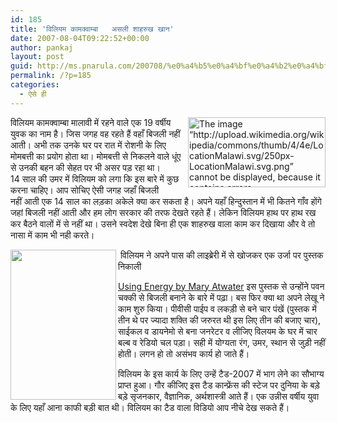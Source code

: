 ```yaml
---
id: 185
title: 'विलियम कामक्वाम्बा   असली शाहरुख खान'
date: 2007-08-04T09:22:52+00:00
author: pankaj
layout: post
guid: http://ms.pnarula.com/200708/%e0%a4%b5%e0%a4%bf%e0%a4%b2%e0%a4%bf%e0%a4%af%e0%a4%ae-%e0%a4%95%e0%a4%be%e0%a4%ae%e0%a4%95%e0%a5%8d%e0%a4%b5%e0%a4%be%e0%a4%ae%e0%a5%8d%e0%a4%ac%e0%a4%be-%e0%a4%85%e0%a4%b8%e0%a4%b2%e0%a5%80/
permalink: /?p=185
categories:
  - ऐसे ही
---
```

<img height="112" alt="The image &ldquo;http://upload.wikimedia.org/wikipedia/commons/thumb/4/4e/LocationMalawi.svg/250px-LocationMalawi.svg.png&rdquo; cannot be displayed, because it contains errors." src="http://upload.wikimedia.org/wikipedia/commons/thumb/4/4e/LocationMalawi.svg/250px-LocationMalawi.svg.png" width="220" align="right" />विलियम कामक्वाम्बा मालावी में रहने वाले एक 19 वर्षीय युवक का नाम है। जिस जगह वह रहते हैं वहाँ बिजली नहीं आती।&nbsp;अभी तक उनके घर पर रात में रोशनी के लिए मोमबत्ती का प्रयोग होता था। मोमबत्ती से निकलने वाले धूंए से उनकी बहन की सेहत पर भी असर पड़ रहा था। 14&nbsp;साल की उमर में विलियम को लगा कि इस बारे में कुछ करना चाहिए। आप सोचिए ऐसी जगह&nbsp;जहाँ बिजली नहीं&nbsp;आती एक 14 साल का लड़का&nbsp;अकेले&nbsp;क्या कर सकता है। अपने यहाँ&nbsp;हिन्दुस्तान में भी&nbsp;कितने&nbsp;गाँव होंगे जहां बिजली नहीं आती और हम लोग सरकार की तरफ देखते रहते हैं। लेकिन विलियम हाथ पर हाथ रख कर बैठने वालों में से नहीं था। उसने स्वदेश देखे बिना ही एक शाहरुख वाला काम कर दिखाया और वे तो नासा में काम भी नही करते।

<!--more-->


  
<img style="border-right: 0px; border-top: 0px; border-left: 0px; border-bottom: 0px" height="240" src="http://pnarula.com/images/ms/cc7bf37e0025_91F4/image03.png" width="169" align="left" border="0" /><!--cut and paste-->

&nbsp;विलियम ने अपने पास की लाइब्रेरी में से खोजकर एक उर्जा पर पुस्तक निकाली   

[Using Energy by Mary Atwater](http://www.nap.edu/readingroom/books/rtmss/1.38.html) इस पुस्तक से उन्होंने पवन चक्की से बिजली बनाने के बारे में पढ़ा। बस फिर क्या था अपने लेखू ने काम शुरु किया। पीवीसी पाईप व लकड़ी से बने चार पंखें (पुस्तक में तीन थे पर ज्यादा शक्ति की जरुरत थी इस लिए तीन&nbsp;की बजाए चार), साईकल व डायनेमो से बना जनरेटर व लीजिए विलयम के घर में चार बल्ब व रेडियो चल पड़ा। सही में योग्यता रंग, उमर, स्थान से जुड़ी नहीं होती। लगन हो तो असंभव कार्य हो जाते हैं। 

विलियम के इस कार्य के लिए उन्हें टैड-2007 में भाग लेने का सौभाग्य प्राप्त हुआ। गौर कीजिए&nbsp;इस टैड कान्फ्रेंस की स्टेज पर दुनिया के बड़े बड़े सृजनकार, वैज्ञानिक, अर्थशास्त्री आते हैं। एक उन्नीस वर्षीय युवा के लिए यहाँ आना काफी बड़ी बात थी। विलियम का टैड वाला विडियो आप नीचे देख सकते हैं।
